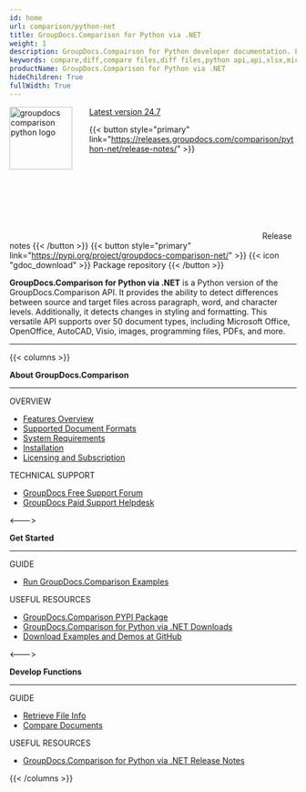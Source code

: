 ```yaml
---
id: home
url: comparison/python-net
title: GroupDocs.Comparison for Python via .NET
weight: 1
description: GroupDocs.Compairson for Python developer documentation. Learn how to diff docx, pptx, and pdf files using Python.
keywords: compare,diff,compare files,diff files,python api,api,xlsx,microsoft word,docx,pptx,pdf,python
productName: GroupDocs.Comparison for Python via .NET
hideChildren: True
fullWidth: True
---
```


<img src="/comparison/python-net/images/home.png" alt="groupdocs comparison python logo" align="left" style="width:110px; margin: 0 30px 0 0"/>

<dt class="flex flex-wrap align-center gdoc-props__meta">
    <a href='https://pypi.org/project/groupdocs-comparison-net/'>
        <span class="gdoc-props__tag tip">Latest version 24.7</span>
    </a>
</dt>

{{< button style="primary" link="https://releases.groupdocs.com/comparison/python-net/release-notes/" >}} <svg class="gdoc-icon gdoc-product-doc__btn-icon"><use xlink:href="/img/groupdocs-stack.svg#document"></use></svg> Release notes {{< /button >}} 
{{< button style="primary" link="https://pypi.org/project/groupdocs-comparison-net/" >}} {{< icon "gdoc_download" >}} Package repository {{< /button >}}


**GroupDocs.Comparison for Python via .NET** is a Python version of the GroupDocs.Comparison API. It provides the ability to detect differences between source and target files across paragraph, word, and character levels. Additionally, it detects changes in styling and formatting. This versatile API supports over 50 document types, including Microsoft Office, OpenOffice, AutoCAD, Visio, images, programming files, PDFs, and more.

---

{{< columns >}}

<p><b>About GroupDocs.Comparison</b></p>
<hr><p>OVERVIEW</p></hr>
<ul>
	<li><a href='{{< ref "comparison/python-net/getting-started/features-overview" >}}'>Features Overview</a></li>
	<li><a href='{{< ref "comparison/python-net/getting-started/supported-document-formats" >}}'>Supported Document Formats</a></li>
	<li><a href='{{< ref "comparison/python-net/getting-started/system-requirements" >}}'>System Requirements</a></li>
	<li><a href='{{< ref "comparison/python-net/getting-started/installation" >}}'>Installation</a></li>
	<li><a href='{{< ref "comparison/python-net/getting-started/licensing-and-evaluation-limitations" >}}'>Licensing and Subscription</a></li>
</ul>
<p>TECHNICAL SUPPORT</p>
<ul>
	<li><a href="https://forum.groupdocs.com/">GroupDocs Free Support Forum</a></li>
	<li><a href="https://helpdesk.groupdocs.com/">GroupDocs Paid Support Helpdesk</a></li>
</ul>
<--->
<p><b>Get Started</b></p>
<hr><p>GUIDE</p></hr>
<ul>
	<li><a href='{{< ref "comparison/python-net/getting-started/how-to-run-examples" >}}'>Run GroupDocs.Comparison Examples</a></li>
</ul>
<p>USEFUL RESOURCES</p>
<ul>
	<li><a href="https://pypi.org/project/groupdocs-comparison-net/">GroupDocs.Comparison PYPI Package</a></li>
	</li><li><a href="https://downloads.groupdocs.com/comparison/python-net">GroupDocs.Comparison for Python via .NET Downloads</a></li>
	<li><a href="https://github.com/groupdocs-comparison/GroupDocs.Comparison-for-Python-via-.NET/">Download Examples and Demos at GitHub</a></li>
</ul>
<--->
<p><b>Develop Functions</b></p>
<hr><p>GUIDE</p></hr>
<ul>
	<li><a href='{{< ref "comparison/python-net/comparison-basic/get-file-info" >}}'>Retrieve File Info</a></li>
	<li><a href='{{< ref "comparison/python-net/comparison-basic/compare-documents" >}}'>Compare Documents</a></li>
</ul>
<p>USEFUL RESOURCES</p>
<ul>
	<!--li><a href="https://reference.groupdocs.com/comparison/python-net">GroupDocs.Comparison for Python via .NET API Reference</a></li-->
	<li><a href='https://releases.groupdocs.com/comparison/python-net/release-notes/'>GroupDocs.Comparison for Python via .NET Release Notes</a></li>
</ul>
{{< /columns >}}
